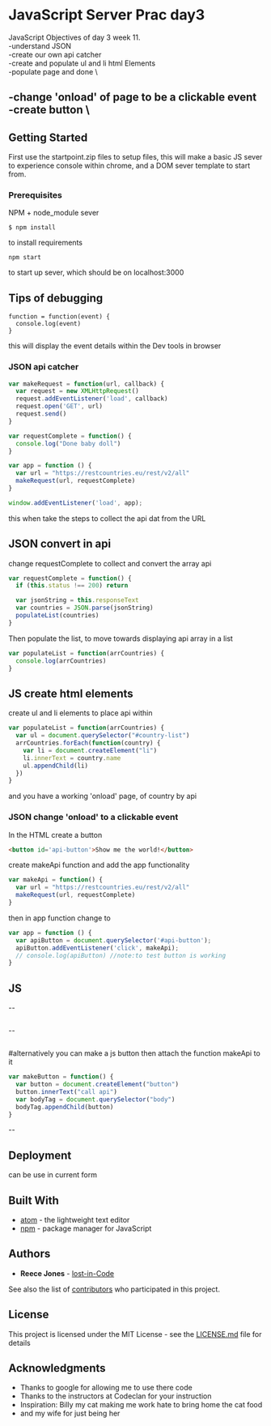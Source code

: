 # JavaScript Server Prac day3

JavaScript Objectives of day 3 week 11. \
-understand JSON \
-create our own api catcher \
-create and populate ul and li html Elements \
-populate page and done \

-change 'onload' of page to be a clickable event\
-create button \
-


## Getting Started

First use the startpoint.zip files to setup files, this will make a basic JS sever to experience console within chrome, and a  DOM sever template to start from.

### Prerequisites

NPM + node_module sever

```
$ npm install
```
to install requirements

```
npm start
```
to start up sever, which should be on localhost:3000

## Tips of debugging
```
function = function(event) {
  console.log(event)
}
```
this will display the event details within the Dev tools in browser

### JSON api catcher

```js
var makeRequest = function(url, callback) {
  var request = new XMLHttpRequest()
  request.addEventListener('load', callback)
  request.open('GET', url)
  request.send()
}

var requestComplete = function() {
  console.log("Done baby doll")
}

var app = function () {
  var url = "https://restcountries.eu/rest/v2/all"
  makeRequest(url, requestComplete)
}

window.addEventListener('load', app);
```
this when take the steps to collect the api dat from the URL

## JSON convert in api
change requestComplete to collect and convert the array api
```js
var requestComplete = function() {
  if (this.status !== 200) return

  var jsonString = this.responseText
  var countries = JSON.parse(jsonString)
  populateList(countries)
}
```
Then populate the list, to move towards displaying api array in a list
```js
var populateList = function(arrCountries) {
  console.log(arrCountries)
}
```

## JS create html elements
create ul and li elements to place api within

```js
var populateList = function(arrCountries) {
  var ul = document.querySelector("#country-list")
  arrCountries.forEach(function(country) {
    var li = document.createElement("li")
    li.innerText = country.name
    ul.appendChild(li)
  })
}
```
and you have a working 'onload' page, of country by api

### JSON change 'onload' to a clickable event
In the HTML create a button
```html
<button id='api-button'>Show me the world!</button>
```
create makeApi function and add the app functionality
```js
var makeApi = function() {
  var url = "https://restcountries.eu/rest/v2/all"
  makeRequest(url, requestComplete)
}
```
then in app function change to
```js
var app = function () {
  var apiButton = document.querySelector('#api-button');
  apiButton.addEventListener('click', makeApi);
  // console.log(apiButton) //note:to test button is working
}
```

## JS

--
```html

```

--
```js

```
#alternatively you can make a js button then attach the function makeApi to it
```js
var makeButton = function() {
  var button = document.createElement("button")
  button.innerText("call api")
  var bodyTag = document.querySelector("body")
  bodyTag.appendChild(button)
}
```
--

## Deployment

can be use in current form

## Built With

* [atom](https://atom.io/) - the lightweight text editor
* [npm](https://www.npmjs.com/) - package manager for JavaScript

## Authors

* **Reece Jones**  - [lost-in-Code](https://github.com/lost-in-Code-au)

See also the list of [contributors](https://github.com/lost-in-Code-au/JS_sever_prac/graphs/contributors) who participated in this project.

## License

This project is licensed under the MIT License - see the [LICENSE.md](LICENSE.md) file for details

## Acknowledgments

* Thanks to google for allowing me to use there code
* Thanks to the instructors at Codeclan for your instruction
* Inspiration: Billy my cat making me work hate to bring home the cat food
* and my wife for just being her
